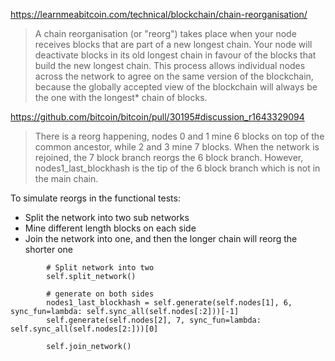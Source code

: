 https://learnmeabitcoin.com/technical/blockchain/chain-reorganisation/
> A chain reorganisation (or "reorg") takes place when your node receives blocks that are part of a new longest chain. Your node will deactivate blocks in its old longest chain in favour of the blocks that build the new longest chain. This process allows individual nodes across the network to agree on the same version of the blockchain, because the globally accepted view of the blockchain will always be the one with the longest* chain of blocks.

https://github.com/bitcoin/bitcoin/pull/30195#discussion_r1643329094
> There is a reorg happening, nodes 0 and 1 mine 6 blocks on top of the common ancestor, while 2 and 3 mine 7 blocks. When the network is rejoined, the 7 block branch reorgs the 6 block branch. However, nodes1_last_blockhash is the tip of the 6 block branch which is not in the main chain.

To simulate reorgs in the functional tests:

- Split the network into two sub networks
- Mine different length blocks on each side
- Join the network into one, and then the longer chain will reorg the shorter one

```
        # Split network into two
        self.split_network()

        # generate on both sides
        nodes1_last_blockhash = self.generate(self.nodes[1], 6, sync_fun=lambda: self.sync_all(self.nodes[:2]))[-1]
        self.generate(self.nodes[2], 7, sync_fun=lambda: self.sync_all(self.nodes[2:]))[0]

        self.join_network()
```

